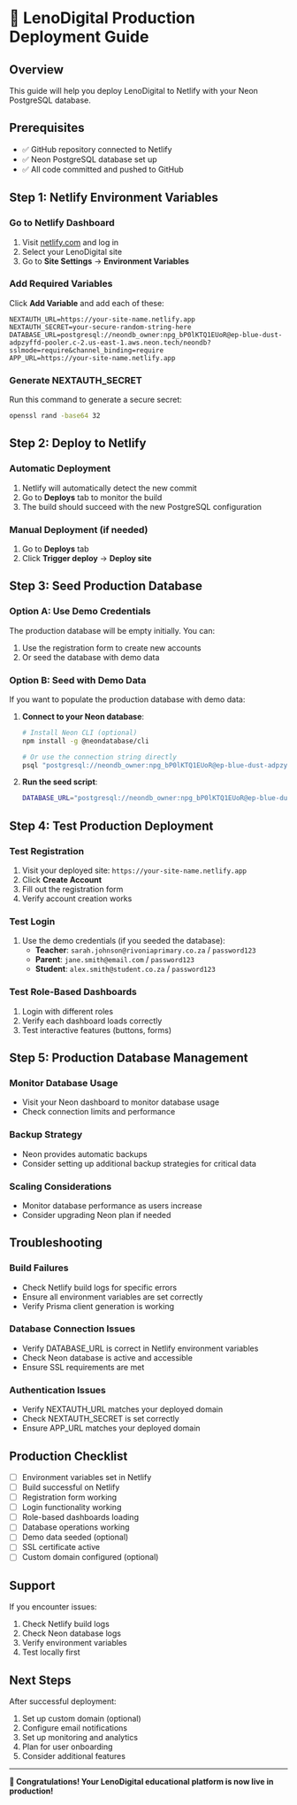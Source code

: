 # 🚀 LenoDigital Production Deployment Guide

## Overview
This guide will help you deploy LenoDigital to Netlify with your Neon PostgreSQL database.

## Prerequisites
- ✅ GitHub repository connected to Netlify
- ✅ Neon PostgreSQL database set up
- ✅ All code committed and pushed to GitHub

## Step 1: Netlify Environment Variables

### Go to Netlify Dashboard
1. Visit [netlify.com](https://netlify.com) and log in
2. Select your LenoDigital site
3. Go to **Site Settings** → **Environment Variables**

### Add Required Variables
Click **Add Variable** and add each of these:

```
NEXTAUTH_URL=https://your-site-name.netlify.app
NEXTAUTH_SECRET=your-secure-random-string-here
DATABASE_URL=postgresql://neondb_owner:npg_bP0lKTQ1EUoR@ep-blue-dust-adpzyffd-pooler.c-2.us-east-1.aws.neon.tech/neondb?sslmode=require&channel_binding=require
APP_URL=https://your-site-name.netlify.app
```

### Generate NEXTAUTH_SECRET
Run this command to generate a secure secret:
```bash
openssl rand -base64 32
```

## Step 2: Deploy to Netlify

### Automatic Deployment
1. Netlify will automatically detect the new commit
2. Go to **Deploys** tab to monitor the build
3. The build should succeed with the new PostgreSQL configuration

### Manual Deployment (if needed)
1. Go to **Deploys** tab
2. Click **Trigger deploy** → **Deploy site**

## Step 3: Seed Production Database

### Option A: Use Demo Credentials
The production database will be empty initially. You can:
1. Use the registration form to create new accounts
2. Or seed the database with demo data

### Option B: Seed with Demo Data
If you want to populate the production database with demo data:

1. **Connect to your Neon database**:
   ```bash
   # Install Neon CLI (optional)
   npm install -g @neondatabase/cli
   
   # Or use the connection string directly
   psql "postgresql://neondb_owner:npg_bP0lKTQ1EUoR@ep-blue-dust-adpzyffd-pooler.c-2.us-east-1.aws.neon.tech/neondb?sslmode=require&channel_binding=require"
   ```

2. **Run the seed script**:
   ```bash
   DATABASE_URL="postgresql://neondb_owner:npg_bP0lKTQ1EUoR@ep-blue-dust-adpzyffd-pooler.c-2.us-east-1.aws.neon.tech/neondb?sslmode=require&channel_binding=require" npm run db:seed
   ```

## Step 4: Test Production Deployment

### Test Registration
1. Visit your deployed site: `https://your-site-name.netlify.app`
2. Click **Create Account**
3. Fill out the registration form
4. Verify account creation works

### Test Login
1. Use the demo credentials (if you seeded the database):
   - **Teacher**: `sarah.johnson@rivoniaprimary.co.za` / `password123`
   - **Parent**: `jane.smith@email.com` / `password123`
   - **Student**: `alex.smith@student.co.za` / `password123`

### Test Role-Based Dashboards
1. Login with different roles
2. Verify each dashboard loads correctly
3. Test interactive features (buttons, forms)

## Step 5: Production Database Management

### Monitor Database Usage
- Visit your Neon dashboard to monitor database usage
- Check connection limits and performance

### Backup Strategy
- Neon provides automatic backups
- Consider setting up additional backup strategies for critical data

### Scaling Considerations
- Monitor database performance as users increase
- Consider upgrading Neon plan if needed

## Troubleshooting

### Build Failures
- Check Netlify build logs for specific errors
- Ensure all environment variables are set correctly
- Verify Prisma client generation is working

### Database Connection Issues
- Verify DATABASE_URL is correct in Netlify environment variables
- Check Neon database is active and accessible
- Ensure SSL requirements are met

### Authentication Issues
- Verify NEXTAUTH_URL matches your deployed domain
- Check NEXTAUTH_SECRET is set correctly
- Ensure APP_URL matches your deployed domain

## Production Checklist

- [ ] Environment variables set in Netlify
- [ ] Build successful on Netlify
- [ ] Registration form working
- [ ] Login functionality working
- [ ] Role-based dashboards loading
- [ ] Database operations working
- [ ] Demo data seeded (optional)
- [ ] SSL certificate active
- [ ] Custom domain configured (optional)

## Support

If you encounter issues:
1. Check Netlify build logs
2. Check Neon database logs
3. Verify environment variables
4. Test locally first

## Next Steps

After successful deployment:
1. Set up custom domain (optional)
2. Configure email notifications
3. Set up monitoring and analytics
4. Plan for user onboarding
5. Consider additional features

---

**🎉 Congratulations! Your LenoDigital educational platform is now live in production!**

